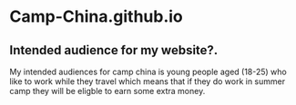 # Camp-China.github.io

## Intended audience for my website?.


My intended audiences for camp china is young people aged (18-25) who like to work while they travel which means that if they do work in summer camp they will be eligble to earn some extra money.
